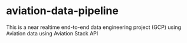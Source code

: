 # aviation-data-pipeline
This is a near realtime end-to-end data engineering project (GCP) using Aviation data using Aviation Stack API
